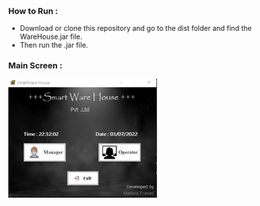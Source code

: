 ### How to Run : 
- Download or clone this repository and go to the dist folder and find the WareHouse.jar file.
- Then run the .jar file.

### Main Screen :
<img  align="left" alt="Visula Studio Code" width="300px" src="src/Images/1.png"/>
